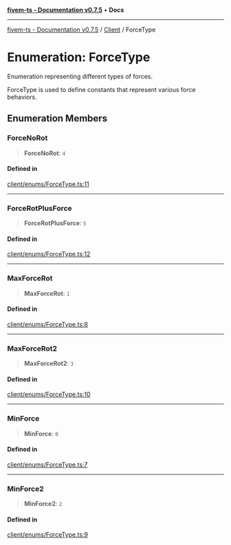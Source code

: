 [**fivem-ts - Documentation v0.7.5**](../../../README.md) • **Docs**

***

[fivem-ts - Documentation v0.7.5](../../../README.md) / [Client](../README.md) / ForceType

# Enumeration: ForceType

Enumeration representing different types of forces.

ForceType is used to define constants that represent various force behaviors.

## Enumeration Members

### ForceNoRot

> **ForceNoRot**: `4`

#### Defined in

[client/enums/ForceType.ts:11](https://github.com/Purpose-Dev/fivem-ts/blob/main/src/client/enums/ForceType.ts#L11)

***

### ForceRotPlusForce

> **ForceRotPlusForce**: `5`

#### Defined in

[client/enums/ForceType.ts:12](https://github.com/Purpose-Dev/fivem-ts/blob/main/src/client/enums/ForceType.ts#L12)

***

### MaxForceRot

> **MaxForceRot**: `1`

#### Defined in

[client/enums/ForceType.ts:8](https://github.com/Purpose-Dev/fivem-ts/blob/main/src/client/enums/ForceType.ts#L8)

***

### MaxForceRot2

> **MaxForceRot2**: `3`

#### Defined in

[client/enums/ForceType.ts:10](https://github.com/Purpose-Dev/fivem-ts/blob/main/src/client/enums/ForceType.ts#L10)

***

### MinForce

> **MinForce**: `0`

#### Defined in

[client/enums/ForceType.ts:7](https://github.com/Purpose-Dev/fivem-ts/blob/main/src/client/enums/ForceType.ts#L7)

***

### MinForce2

> **MinForce2**: `2`

#### Defined in

[client/enums/ForceType.ts:9](https://github.com/Purpose-Dev/fivem-ts/blob/main/src/client/enums/ForceType.ts#L9)
